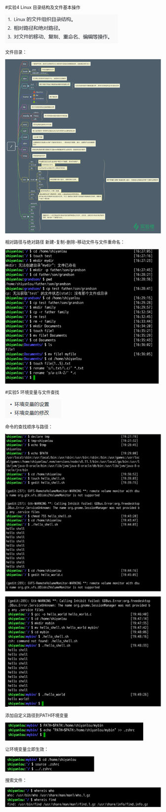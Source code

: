 #实验4  Linux 目录结构及文件基本操作   

![image](https://github.com/inspurcloudgroup/icprd1/blob/master/丛文胜/图片/61_1.png)  

文件目录：  

![image](https://github.com/inspurcloudgroup/icprd1/blob/master/丛文胜/图片/61_2.png)    

相对路径与绝对路径
新建-复制-删除-移动文件与文件重命名：  


![image](https://github.com/inspurcloudgroup/icprd1/blob/master/丛文胜/图片/61_3.png)      

#实验5 环境变量与文件查找   


![image](https://github.com/inspurcloudgroup/icprd1/blob/master/丛文胜/图片/61_4.png)    

命令的查找顺序与路径：  

![image](https://github.com/inspurcloudgroup/icprd1/blob/master/丛文胜/图片/61_5.png)        

![image](https://github.com/inspurcloudgroup/icprd1/blob/master/丛文胜/图片/61_6.png)       

添加自定义路径到PATH环境变量   

![image](https://github.com/inspurcloudgroup/icprd1/blob/master/丛文胜/图片/61_7.png)     

让环境变量立即生效：   

![image](https://github.com/inspurcloudgroup/icprd1/blob/master/丛文胜/图片/61_8.png)     

搜索文件：  

![image](https://github.com/inspurcloudgroup/icprd1/blob/master/丛文胜/图片/61_9.png)     
